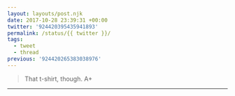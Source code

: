 ```yaml
---
layout: layouts/post.njk
date: 2017-10-28 23:39:31 +00:00
twitter: '924420395435941893'
permalink: /status/{{ twitter }}/
tags: 
  - tweet
  - thread
previous: '924420265383038976'
---
```


> That t-shirt, though. A+

---
